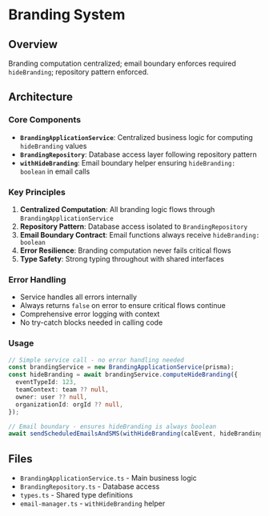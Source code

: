 # Branding System

## Overview

Branding computation centralized; email boundary enforces required `hideBranding`; repository pattern enforced.

## Architecture

### Core Components

- **`BrandingApplicationService`**: Centralized business logic for computing `hideBranding` values
- **`BrandingRepository`**: Database access layer following repository pattern
- **`withHideBranding`**: Email boundary helper ensuring `hideBranding: boolean` in email calls

### Key Principles

1. **Centralized Computation**: All branding logic flows through `BrandingApplicationService`
2. **Repository Pattern**: Database access isolated to `BrandingRepository`
3. **Email Boundary Contract**: Email functions always receive `hideBranding: boolean`
4. **Error Resilience**: Branding computation never fails critical flows
5. **Type Safety**: Strong typing throughout with shared interfaces

### Error Handling

- Service handles all errors internally
- Always returns `false` on error to ensure critical flows continue
- Comprehensive error logging with context
- No try-catch blocks needed in calling code

### Usage

```typescript
// Simple service call - no error handling needed
const brandingService = new BrandingApplicationService(prisma);
const hideBranding = await brandingService.computeHideBranding({
  eventTypeId: 123,
  teamContext: team ?? null,
  owner: user ?? null,
  organizationId: orgId ?? null,
});

// Email boundary - ensures hideBranding is always boolean
await sendScheduledEmailsAndSMS(withHideBranding(calEvent, hideBranding));
```

## Files

- `BrandingApplicationService.ts` - Main business logic
- `BrandingRepository.ts` - Database access
- `types.ts` - Shared type definitions
- `email-manager.ts` - `withHideBranding` helper
